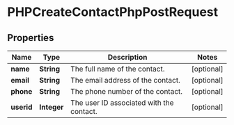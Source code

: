 

# PHPCreateContactPhpPostRequest


## Properties

| Name | Type | Description | Notes |
|------------ | ------------- | ------------- | -------------|
|**name** | **String** | The full name of the contact. |  [optional] |
|**email** | **String** | The email address of the contact. |  [optional] |
|**phone** | **String** | The phone number of the contact. |  [optional] |
|**userid** | **Integer** | The user ID associated with the contact. |  [optional] |



